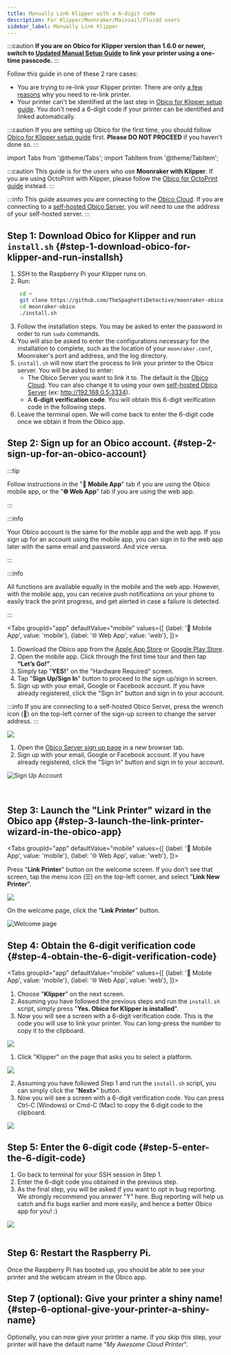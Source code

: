 ```yaml
---
title: Manually Link Klipper with a 6-digit code
description: For Klipper/Moonraker/Mainsail/Fluidd users
sidebar_label: Manually Link Klipper
---
```


:::caution
  **If you are on Obico for Klipper version than 1.6.0 or newer, switch to [Updated Manual Setup Guide](https://https://www.obico.io/docs/user-guides/klipper-setup/Link-Your-Printer-Manually-With-One-Time-Passcode) to link your printer using a one-time passcode.**
:::

Follow this guide in one of these 2 rare cases:

* You are trying to re-link your Klipper printer. There are only [a few reasons](/docs/user-guides/relink-printer/) why you need to re-link printer.
* Your printer can't be identified at the last step in [Obico for Klipper setup guide](/docs/user-guides/klipper-setup/). You don't need a 6-digit code if your printer can be identified and linked automatically.

:::caution
If you are setting up Obico for the first time, you should follow [Obico for Klipper setup guide](/docs/user-guides/klipper-setup) first. **Please DO NOT PROCEED** if you haven't done so.
:::


import Tabs from '@theme/Tabs';
import TabItem from '@theme/TabItem';

:::caution
 This guide is for the users who use **Moonraker with Klipper**. If you are using OctoPrint with Klipper, please follow the [Obico for OctoPrint guide](octoprint-plugin-setup.md) instead.
:::

:::info
This guide assumes you are connecting to the [Obico Cloud](https://app.obico.io). If you are connecting to a [self-hosted Obico Server](/docs/server-guides/), you will need to use the address of your self-hosted server.
:::


## Step 1: Download Obico for Klipper and run `install.sh` {#step-1-download-obico-for-klipper-and-run-installsh}

1. SSH to the Raspberry Pi your Klipper runs on.
2. Run:
```bash
    cd ~
    git clone https://github.com/TheSpaghettiDetective/moonraker-obico.git
    cd moonraker-obico
    ./install.sh
```
3. Follow the installation steps. You may be asked to enter the password in order to run `sudo` commands.
5. You will also be asked to enter the configurations necessary for the installation to complete, such as the location of your `moonraker.conf`, Moonraker's port and address, and the log directory.
6. `install.sh` will now start the process to link your printer to the Obico server. You will be asked to enter:
    - The Obico Server you want to link it to. The default is the [Obico Cloud](https://app.obico.io). You can also change it to using your own [self-hosted Obico Server](https://www.obico.io/docs/server-guides/) (ex: http://192.168.0.5:3334).
    - A **6-digit verification code**. You will obtain this 6-digit verification code in the following steps.
7. Leave the terminal open. We will come back to enter the 6-digit code once we obtain it from the Obico app.

## Step 2: Sign up for an Obico account. {#step-2-sign-up-for-an-obico-account}

:::tip

Follow instructions in the "**📱  Mobile App**" tab if you are using the Obico mobile app, or the "**🌐  Web App**" tab if you are using the web app.

:::

:::info

Your Obico account is the same for the mobile app and the web app. If you sign up for an account using the mobile app, you can sign in to the web app later with the same email and password. And vice versa.

:::

:::info

All functions are available equally in the mobile and the web app. However, with the mobile app, you can receive push notifications on your phone to easily track the print progress, and get alerted in case a failure is detected.

:::

<Tabs
  groupId="app"
  defaultValue="mobile"
  values={[
    {label: '📱  Mobile App', value: 'mobile'},
    {label: '🌐  Web App', value: 'web'},
  ]}>
  <TabItem value="mobile">

1. Download the Obico app from the [Apple App Store](https://apps.apple.com/us/app/the-spaghetti-detective/id1540646623?ign-itsct=apps_box&ign-itscg=30200) or [Google Play Store](https://play.google.com/store/apps/details?id=com.thespaghettidetective.android).
1. Open the mobile app. Click through the first time tour and then tap **“Let’s Go!”**.
1. Simply tap "**YES!**" on the "Hardware Required" screen.
1. Tap "**Sign Up/Sign In**" button to proceed to the sign up/sign in screen.
1. Sign up with your email, Google or Facebook account. If you have already registered, click the "Sign In" button and sign in to your account.

:::info
If you are connecting to a self-hosted Obico Server, press the wrench icon (**🔧**) on the top-left corner of the sign-up screen to change the server address.
:::

<div style={{display: "flex", justifyContent: "center"}}><img src="/img/user-guides/setupguide/mobile-app-signup.gif" /></div>

  </TabItem>
  <TabItem value="web">

1. Open the [Obico Server sign up page](https://app.obico.io/accounts/signup/) in a new browser tab.
1. Sign up with your email, Google or Facebook account. If you have already registered, click the "Sign In" button and sign in to your account.

![Sign Up Account](/img/user-guides/setupguide/tsd-signup.png)


  </TabItem>
</Tabs>

<br />

## Step 3: Launch the "Link Printer" wizard in the Obico app {#step-3-launch-the-link-printer-wizard-in-the-obico-app}

<Tabs
  groupId="app"
  defaultValue="mobile"
  values={[
    {label: '📱  Mobile App', value: 'mobile'},
    {label: '🌐  Web App', value: 'web'},
  ]}>
  <TabItem value="mobile">

Press "**Link Printer**" button on the welcome screen. If you don't see that screen, tap the menu icon (☰) on the top-left corner, and select "**Link New Printer**".

<div style={{display: "flex", justifyContent: "center"}}><img src="/img/user-guides/setupguide/launch-manual-link-mobile.jpg" /></div>

  </TabItem>
  <TabItem value="web">

On the welcome page, click the "**Link Printer**" button.

![Welcome page](/img/user-guides/setupguide/welcome-web.jpg)

  </TabItem>
</Tabs>

## Step 4: Obtain the 6-digit verification code {#step-4-obtain-the-6-digit-verification-code}

<Tabs
  groupId="app"
  defaultValue="mobile"
  values={[
    {label: '📱  Mobile App', value: 'mobile'},
    {label: '🌐  Web App', value: 'web'},
  ]}>
  <TabItem value="mobile">

1. Choose "**Klipper**" on the next screen.
1. Assuming you have followed the previous steps and run the `install.sh` script, simply press "**Yes. Obico for Klipper is installed**".
1. Now you will see a screen with a 6-digit verification code. This is the code you will use to link your printer. You can long-press the number to copy it to the clipboard.

<div style={{display: "flex", justifyContent: "center"}}><img src="/img/user-guides/setupguide/klipper-verification-code-mobile.jpg" /></div>

<div />

  </TabItem>

  <TabItem value="web">

1. Click "Klipper" on the page that asks you to select a platform.

<div style={{display: "flex", justifyContent: "center"}}><img src="/img/user-guides/setupguide/select-platform-web.jpg" /></div>

2. Assuming you have followed Step 1 and run the `install.sh` script, you can simply click the "**Next>**" button.
3. Now you will see a screen with a 6-digit verification code. You can press Ctrl-C (Windows) or Cmd-C (Mac) to copy the 6 digit code to the clipboard.

<div style={{display: "flex", justifyContent: "center"}}><img src="/img/user-guides/setupguide/klipper-verification-code-web.jpg" /></div>

  </TabItem>
</Tabs>

## Step 5: Enter the 6-digit code {#step-5-enter-the-6-digit-code}

1. Go back to terminal for your SSH session in Step 1.
1. Enter the 6-digit code you obtained in the previous step.
1. As the final step, you will be asked if you want to opt in bug reporting. We strongly recommend you answer "Y" here. Bug reporting will help us catch and fix bugs earlier and more easily, and hence a better Obico app for you! :)

<div style={{display: "flex", justifyContent: "center"}}><img src="/img/user-guides/setupguide/link-success-klipper.png" /></div>
<br />

## Step 6: Restart the Raspberry Pi.

Once the Raspberry Pi has booted up, you should be able to see your printer and the webcam stream in the Obico app.

## Step 7 (optional): Give your printer a shiny name! {#step-6-optional-give-your-printer-a-shiny-name}

Optionally, you can now give your printer a name. If you skip this step, your printer will have the default name "*My Awesome Cloud Printer*".
